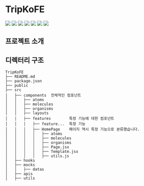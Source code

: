 # TripKoFE

<img src="https://img.shields.io/badge/HTML-E34F26?style=for-the-badge&logo=html5&logoColor=white">
<img src="https://img.shields.io/badge/CSS-1572B6?style=for-the-badge&logo=css3&logoColor=white">
<img src="https://img.shields.io/badge/javascript-F7DF1E?style=for-the-badge&logo=javascript&logoColor=black">
<img src="https://img.shields.io/badge/React-61DAFB?style=for-the-badge&logo=React&logoColor=black">
<img src="https://img.shields.io/badge/Axios-5A29E4?style=for-the-badge&logo=Axios&logoColor=white">
<img src="https://img.shields.io/badge/tailwindcss-06B6D4?style=for-the-badge&logo=tailwindcss&logoColor=white">
<img src="https://img.shields.io/badge/redux-764ABC?style=for-the-badge&logo=redux&logoColor=white">


## 프로젝트 소개



## 디렉터리 구조

```
TripKoFE
├── README.md
├── package.json
├── public
├── src 
│   ├── components  전체적인 컴포넌트
│   │   ├── atoms
│   │   ├── molecules
│   │   ├── organisms
│   │   ├── layouts
│   │   ├── features        특정 기능에 대한 컴포넌트
│   │   │   ├── feature...  특정 기능
│   │   │   ├── HomePage    페이지 역시 특정 기능으로 분류했습니다.
│   │   │   │   ├── atoms
│   │   │   │   ├── molecules
│   │   │   │   ├── organisms
│   │   │   │   ├── Page.jsx
│   │   │   │   ├── Template.jsx
│   │   │   │   ├── utils.js
│   ├── hooks
│   ├── mocks
│   │   ├── datas
│   ├── apis
│   ├── utils
```
